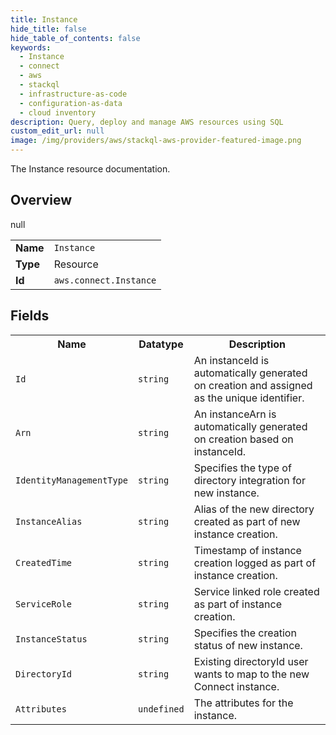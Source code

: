 ```yaml
---
title: Instance
hide_title: false
hide_table_of_contents: false
keywords:
  - Instance
  - connect
  - aws
  - stackql
  - infrastructure-as-code
  - configuration-as-data
  - cloud inventory
description: Query, deploy and manage AWS resources using SQL
custom_edit_url: null
image: /img/providers/aws/stackql-aws-provider-featured-image.png
---
```

The Instance resource documentation.

## Overview
<table><tbody>
<tr><td><b>Name</b></td><td><code>Instance</code></td></tr>
<tr><td><b>Type</b></td><td>Resource</td></tr>
null
<tr><td><b>Id</b></td><td><code>aws.connect.Instance</code></td></tr>
</tbody></table>

## Fields
<table><tbody>
<tr><th>Name</th><th>Datatype</th><th>Description</th></tr>
<tr><td><code>Id</code></td><td><code>string</code></td><td>An instanceId is automatically generated on creation and assigned as the unique identifier.</td></tr><tr><td><code>Arn</code></td><td><code>string</code></td><td>An instanceArn is automatically generated on creation based on instanceId.</td></tr><tr><td><code>IdentityManagementType</code></td><td><code>string</code></td><td>Specifies the type of directory integration for new instance.</td></tr><tr><td><code>InstanceAlias</code></td><td><code>string</code></td><td>Alias of the new directory created as part of new instance creation.</td></tr><tr><td><code>CreatedTime</code></td><td><code>string</code></td><td>Timestamp of instance creation logged as part of instance creation.</td></tr><tr><td><code>ServiceRole</code></td><td><code>string</code></td><td>Service linked role created as part of instance creation.</td></tr><tr><td><code>InstanceStatus</code></td><td><code>string</code></td><td>Specifies the creation status of new instance.</td></tr><tr><td><code>DirectoryId</code></td><td><code>string</code></td><td>Existing directoryId user wants to map to the new Connect instance.</td></tr><tr><td><code>Attributes</code></td><td><code>undefined</code></td><td>The attributes for the instance.</td></tr>
</tbody></table>